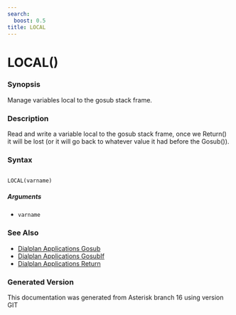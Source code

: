```yaml
---
search:
  boost: 0.5
title: LOCAL
---
```


# LOCAL()

### Synopsis

Manage variables local to the gosub stack frame.

### Description

Read and write a variable local to the gosub stack frame, once we Return() it will be lost (or it will go back to whatever value it had before the Gosub()).<br>


### Syntax


```

LOCAL(varname)
```
##### Arguments


* `varname`

### See Also

* [Dialplan Applications Gosub](/Asterisk_16_Documentation/API_Documentation/Dialplan_Applications/Gosub)
* [Dialplan Applications GosubIf](/Asterisk_16_Documentation/API_Documentation/Dialplan_Applications/GosubIf)
* [Dialplan Applications Return](/Asterisk_16_Documentation/API_Documentation/Dialplan_Applications/Return)


### Generated Version

This documentation was generated from Asterisk branch 16 using version GIT 